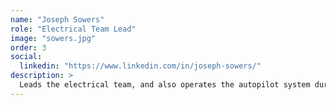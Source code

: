 ```yaml
---
name: "Joseph Sowers"
role: "Electrical Team Lead"
image: "sowers.jpg"
order: 3
social:
  linkedin: "https://www.linkedin.com/in/joseph-sowers/"
description: >
  Leads the electrical team, and also operates the autopilot system during test flights and competitions.
---
```

